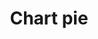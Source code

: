 ---
title: Chart pie
tags: ["chart", "pie", "graph", "data", "analytics", "statistics", "visualization"]
icon: chart-pie
svg: '<svg xmlns="http://www.w3.org/2000/svg" width="24" height="24" fill="none" viewBox="0 0 24 24" stroke-width="1.5" stroke-linecap="round" stroke-linejoin="round" stroke="currentColor"><path d="M12 21a9 9 0 0 0 9-9h-9V3a9 9 0 0 0 0 18Z"/></svg>'
---